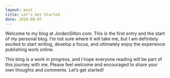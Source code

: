 ```yaml
---
layout: post
title: Let’s Get Started
date: 2010-08-07
---
```


Welcome to my blog at JordanSilton.com. This is the first entry and the start of my personal blog. I’m not sure where it will take me, but I am definitely excited to start writing, develop a focus, and ultimately enjoy the experience publishing work online.

This blog is a work in progress, and I hope everyone reading will be part of this journey with me. Please feel welcome and encouraged to share your own thoughts and comments. Let’s get started!